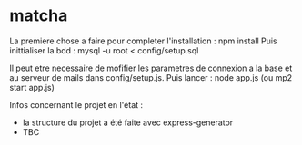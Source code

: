 # matcha

La premiere chose a faire pour completer l'installation : npm install
Puis inittialiser la bdd : mysql -u root < config/setup.sql

Il peut etre necessaire de mofifier les parametres de connexion a la base et au serveur de mails dans config/setup.js.
Puis lancer : node app.js (ou mp2 start app.js)

Infos concernant le projet en l'état :
- la structure du projet a été faite avec express-generator
- TBC
